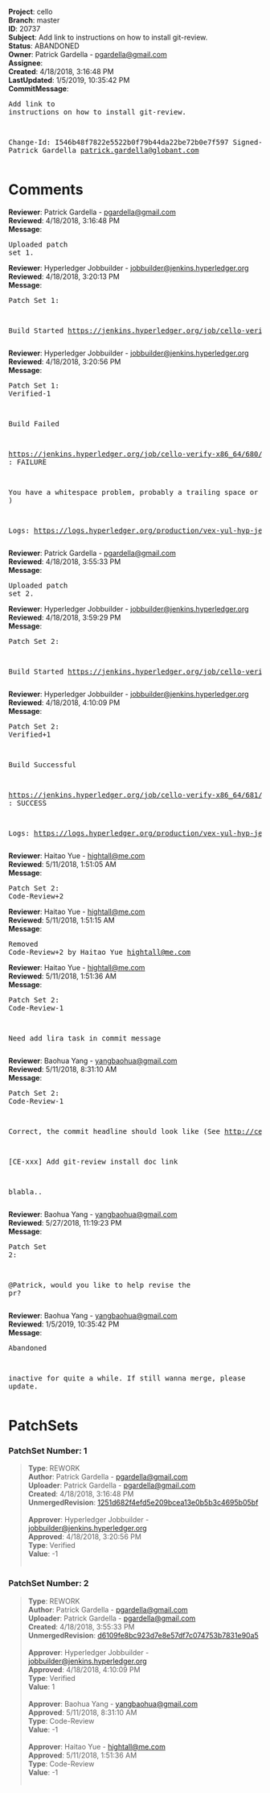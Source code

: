 <strong>Project</strong>: cello<br><strong>Branch</strong>: master<br><strong>ID</strong>: 20737<br><strong>Subject</strong>: Add link to instructions on how to install git-review.<br><strong>Status</strong>: ABANDONED<br><strong>Owner</strong>: Patrick Gardella - pgardella@gmail.com<br><strong>Assignee</strong>:<br><strong>Created</strong>: 4/18/2018, 3:16:48 PM<br><strong>LastUpdated</strong>: 1/5/2019, 10:35:42 PM<br><strong>CommitMessage</strong>:<br><pre>Add link to instructions on how to install git-review.

Change-Id: I546b48f7822e5522b0f79b44da22be72b0e7f597
Signed-off-by: Patrick Gardella <patrick.gardella@globant.com>
</pre><h1>Comments</h1><strong>Reviewer</strong>: Patrick Gardella - pgardella@gmail.com<br><strong>Reviewed</strong>: 4/18/2018, 3:16:48 PM<br><strong>Message</strong>: <pre>Uploaded patch set 1.</pre><strong>Reviewer</strong>: Hyperledger Jobbuilder - jobbuilder@jenkins.hyperledger.org<br><strong>Reviewed</strong>: 4/18/2018, 3:20:13 PM<br><strong>Message</strong>: <pre>Patch Set 1:

Build Started https://jenkins.hyperledger.org/job/cello-verify-x86_64/680/</pre><strong>Reviewer</strong>: Hyperledger Jobbuilder - jobbuilder@jenkins.hyperledger.org<br><strong>Reviewed</strong>: 4/18/2018, 3:20:56 PM<br><strong>Message</strong>: <pre>Patch Set 1: Verified-1

Build Failed 

https://jenkins.hyperledger.org/job/cello-verify-x86_64/680/ : FAILURE

You have a whitespace problem, probably a trailing space or two. ( https://jenkins.hyperledger.org/job/cello-verify-x86_64/680/ )

Logs: https://logs.hyperledger.org/production/vex-yul-hyp-jenkins-3/cello-verify-x86_64/680</pre><strong>Reviewer</strong>: Patrick Gardella - pgardella@gmail.com<br><strong>Reviewed</strong>: 4/18/2018, 3:55:33 PM<br><strong>Message</strong>: <pre>Uploaded patch set 2.</pre><strong>Reviewer</strong>: Hyperledger Jobbuilder - jobbuilder@jenkins.hyperledger.org<br><strong>Reviewed</strong>: 4/18/2018, 3:59:29 PM<br><strong>Message</strong>: <pre>Patch Set 2:

Build Started https://jenkins.hyperledger.org/job/cello-verify-x86_64/681/</pre><strong>Reviewer</strong>: Hyperledger Jobbuilder - jobbuilder@jenkins.hyperledger.org<br><strong>Reviewed</strong>: 4/18/2018, 4:10:09 PM<br><strong>Message</strong>: <pre>Patch Set 2: Verified+1

Build Successful 

https://jenkins.hyperledger.org/job/cello-verify-x86_64/681/ : SUCCESS

Logs: https://logs.hyperledger.org/production/vex-yul-hyp-jenkins-3/cello-verify-x86_64/681</pre><strong>Reviewer</strong>: Haitao Yue - hightall@me.com<br><strong>Reviewed</strong>: 5/11/2018, 1:51:05 AM<br><strong>Message</strong>: <pre>Patch Set 2: Code-Review+2</pre><strong>Reviewer</strong>: Haitao Yue - hightall@me.com<br><strong>Reviewed</strong>: 5/11/2018, 1:51:15 AM<br><strong>Message</strong>: <pre>Removed Code-Review+2 by Haitao Yue <hightall@me.com>
</pre><strong>Reviewer</strong>: Haitao Yue - hightall@me.com<br><strong>Reviewed</strong>: 5/11/2018, 1:51:36 AM<br><strong>Message</strong>: <pre>Patch Set 2: Code-Review-1

Need add lira task in commit message</pre><strong>Reviewer</strong>: Baohua Yang - yangbaohua@gmail.com<br><strong>Reviewed</strong>: 5/11/2018, 8:31:10 AM<br><strong>Message</strong>: <pre>Patch Set 2: Code-Review-1

Correct, the commit headline should look like (See http://cello.readthedocs.io/en/latest/CONTRIBUTING/)

[CE-xxx] Add git-review install doc link

blabla..</pre><strong>Reviewer</strong>: Baohua Yang - yangbaohua@gmail.com<br><strong>Reviewed</strong>: 5/27/2018, 11:19:23 PM<br><strong>Message</strong>: <pre>Patch Set 2:

@Patrick, would you like to help revise the pr?</pre><strong>Reviewer</strong>: Baohua Yang - yangbaohua@gmail.com<br><strong>Reviewed</strong>: 1/5/2019, 10:35:42 PM<br><strong>Message</strong>: <pre>Abandoned

inactive for quite a while. If still wanna merge, please update.</pre><h1>PatchSets</h1><h3>PatchSet Number: 1</h3><blockquote><strong>Type</strong>: REWORK<br><strong>Author</strong>: Patrick Gardella - pgardella@gmail.com<br><strong>Uploader</strong>: Patrick Gardella - pgardella@gmail.com<br><strong>Created</strong>: 4/18/2018, 3:16:48 PM<br><strong>UnmergedRevision</strong>: [1251d682f4efd5e209bcea13e0b5b3c4695b05bf](https://github.com/hyperledger-gerrit-archive/cello/commit/1251d682f4efd5e209bcea13e0b5b3c4695b05bf)<br><br><strong>Approver</strong>: Hyperledger Jobbuilder - jobbuilder@jenkins.hyperledger.org<br><strong>Approved</strong>: 4/18/2018, 3:20:56 PM<br><strong>Type</strong>: Verified<br><strong>Value</strong>: -1<br><br></blockquote><h3>PatchSet Number: 2</h3><blockquote><strong>Type</strong>: REWORK<br><strong>Author</strong>: Patrick Gardella - pgardella@gmail.com<br><strong>Uploader</strong>: Patrick Gardella - pgardella@gmail.com<br><strong>Created</strong>: 4/18/2018, 3:55:33 PM<br><strong>UnmergedRevision</strong>: [d6109fe8bc923d7e8e57df7c074753b7831e90a5](https://github.com/hyperledger-gerrit-archive/cello/commit/d6109fe8bc923d7e8e57df7c074753b7831e90a5)<br><br><strong>Approver</strong>: Hyperledger Jobbuilder - jobbuilder@jenkins.hyperledger.org<br><strong>Approved</strong>: 4/18/2018, 4:10:09 PM<br><strong>Type</strong>: Verified<br><strong>Value</strong>: 1<br><br><strong>Approver</strong>: Baohua Yang - yangbaohua@gmail.com<br><strong>Approved</strong>: 5/11/2018, 8:31:10 AM<br><strong>Type</strong>: Code-Review<br><strong>Value</strong>: -1<br><br><strong>Approver</strong>: Haitao Yue - hightall@me.com<br><strong>Approved</strong>: 5/11/2018, 1:51:36 AM<br><strong>Type</strong>: Code-Review<br><strong>Value</strong>: -1<br><br></blockquote>